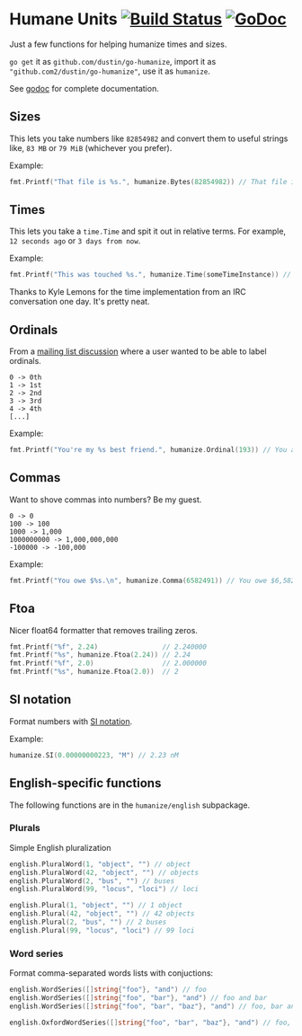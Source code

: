 # Humane Units [![Build Status](https://travis-ci.org/dustin/go-humanize.svg?branch=master)](https://travis-ci.org/dustin/go-humanize) [![GoDoc](https://godoc.org/github.com/dustin/go-humanize?status.svg)](https://godoc.org/github.com/dustin/go-humanize)

Just a few functions for helping humanize times and sizes.

`go get` it as `github.com/dustin/go-humanize`, import it as
`"github.com2/dustin/go-humanize"`, use it as `humanize`.

See [godoc](https://godoc.org/github.com/dustin/go-humanize) for
complete documentation.

## Sizes

This lets you take numbers like `82854982` and convert them to useful
strings like, `83 MB` or `79 MiB` (whichever you prefer).

Example:

```go
fmt.Printf("That file is %s.", humanize.Bytes(82854982)) // That file is 83 MB.
```

## Times

This lets you take a `time.Time` and spit it out in relative terms.
For example, `12 seconds ago` or `3 days from now`.

Example:

```go
fmt.Printf("This was touched %s.", humanize.Time(someTimeInstance)) // This was touched 7 hours ago.
```

Thanks to Kyle Lemons for the time implementation from an IRC
conversation one day. It's pretty neat.

## Ordinals

From a [mailing list discussion][odisc] where a user wanted to be able
to label ordinals.

    0 -> 0th
    1 -> 1st
    2 -> 2nd
    3 -> 3rd
    4 -> 4th
    [...]

Example:

```go
fmt.Printf("You're my %s best friend.", humanize.Ordinal(193)) // You are my 193rd best friend.
```

## Commas

Want to shove commas into numbers? Be my guest.

    0 -> 0
    100 -> 100
    1000 -> 1,000
    1000000000 -> 1,000,000,000
    -100000 -> -100,000

Example:

```go
fmt.Printf("You owe $%s.\n", humanize.Comma(6582491)) // You owe $6,582,491.
```

## Ftoa

Nicer float64 formatter that removes trailing zeros.

```go
fmt.Printf("%f", 2.24)                // 2.240000
fmt.Printf("%s", humanize.Ftoa(2.24)) // 2.24
fmt.Printf("%f", 2.0)                 // 2.000000
fmt.Printf("%s", humanize.Ftoa(2.0))  // 2
```

## SI notation

Format numbers with [SI notation][sinotation].

Example:

```go
humanize.SI(0.00000000223, "M") // 2.23 nM
```

## English-specific functions

The following functions are in the `humanize/english` subpackage.

### Plurals

Simple English pluralization

```go
english.PluralWord(1, "object", "") // object
english.PluralWord(42, "object", "") // objects
english.PluralWord(2, "bus", "") // buses
english.PluralWord(99, "locus", "loci") // loci

english.Plural(1, "object", "") // 1 object
english.Plural(42, "object", "") // 42 objects
english.Plural(2, "bus", "") // 2 buses
english.Plural(99, "locus", "loci") // 99 loci
```

### Word series

Format comma-separated words lists with conjuctions:

```go
english.WordSeries([]string{"foo"}, "and") // foo
english.WordSeries([]string{"foo", "bar"}, "and") // foo and bar
english.WordSeries([]string{"foo", "bar", "baz"}, "and") // foo, bar and baz

english.OxfordWordSeries([]string{"foo", "bar", "baz"}, "and") // foo, bar, and baz
```

[odisc]: https://groups.google.com/d/topic/golang-nuts/l8NhI74jl-4/discussion
[sinotation]: http://en.wikipedia.org/wiki/Metric_prefix
